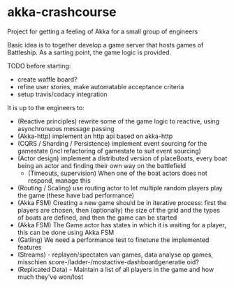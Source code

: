 # akka-crashcourse

Project for getting a feeling of Akka for a small group of engineers

Basic idea is to together develop a game server that hosts games of Battleship.
As a sarting point, the game logic is provided.

TODO before starting:
 * create waffle board?
 * refine user stories, make automatable acceptance criteria
 * setup travis/codacy integration

It is up to the engineers to:
 * (Reactive principles) rewrite some of the game logic to reactive, using asynchronuous message passing
 * (Akka-http) implement an http api based on akka-http
 * (CQRS / Sharding / Persistence) implement event sourcing for the gamestate (incl refactoring of gamestate to suit event sourcing)
 * (Actor design) implement a distributed version of placeBoats, every boat being an actor and finding their own way on the battlefield
   * (Timeouts, supervision) When one of the boat actors does not respond, manage this
 * (Routing / Scaling) use routing actor to let multiple random players play the game (these have bad performance)
 * (Akka FSM) Creating a new game should be in iterative process: first the players are chosen, then (optionally) the size of the grid and the types of boats are defined, and then the game can be started
 * (Akka FSM) The Game actor has states in which it is waiting for a player, this can be done using Akka FSM
 * (Gatling) We need a performance test to finetune the implemented features
 * (Streams) - replayen/spectaten van games, data analyse op games, misschien score-/ladder-/mostactive-dashboardgeneratie oid?
 * (Replicated Data) - Maintain a list of all players in the game and how much they've won/lost
